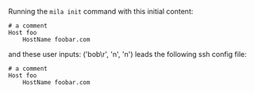 Running the `mila init` command with this initial content:

```
# a comment
Host foo
    HostName foobar.com

```

and these user inputs: ('bob\r', 'n', 'n')
leads the following ssh config file:

```
# a comment
Host foo
    HostName foobar.com

```
